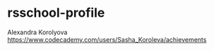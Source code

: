 # rsschool-profile
Alexandra Korolyova
https://www.codecademy.com/users/Sasha_Koroleva/achievements
